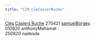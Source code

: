 ```yaml
---
title: "C29_cleCasierRuche"
---
```


[Clés](notes/equipements/cles/C_Clés.md) [Casiers Ruche](notes/equipements/consommables/C_CasierRuche.md) 270421 [samuelBorges](notes/equipements/utilisateurs/samuelBorges.md)\
010920 anthonyMahamat\
250820 nadesda